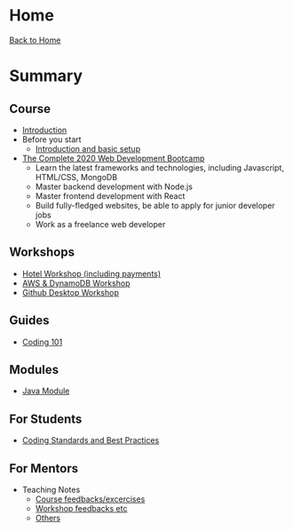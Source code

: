# Home
[Back to Home](https://apitprogram.github.io/itprogram)

# Summary

## Course
* [Introduction](README.md)
* Before you start
    * [Introduction and basic setup](others/lesson0.md)
* [The Complete 2020 Web Development Bootcamp](https://www.udemy.com/course/the-complete-web-development-bootcamp/)
    * Learn the latest frameworks and technologies, including Javascript, HTML/CSS, MongoDB
    * Master backend development with Node.js
    * Master frontend development with React
    * Build fully-fledged websites, be able to apply for junior developer jobs
    * Work as a freelance web developer
    
## Workshops
* [Hotel Workshop (including payments)](node/week-3/workshop.md)
* [AWS & DynamoDB Workshop](others/aws-workshop-2.md)
* [Github Desktop Workshop](others/git-desktop-workshop.md)

## Guides
* [Coding 101](others/coding-101.md)

## Modules
* [Java Module](others/java.md)

## For Students
* [Coding Standards and Best Practices](others/coding-standards.md)

## For Mentors
* Teaching Notes
    * [Course feedbacks/excercises](html-css/week-1/mentors.md)
    * [Workshop feedbacks etc](html-css/week-1/mentors.md)
    * [Others](html-css/week-1/mentors.md)
